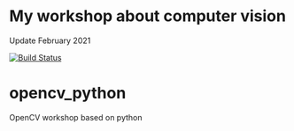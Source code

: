# My workshop about computer vision
Update February 2021


[![Build Status](https://img.shields.io/appveyor/ci/pirahansiah/opencv-python/master.svg)](https://ci.appveyor.com/project/pirahansiah/opencv-python?branch=master)


# opencv_python
OpenCV workshop based on python 


